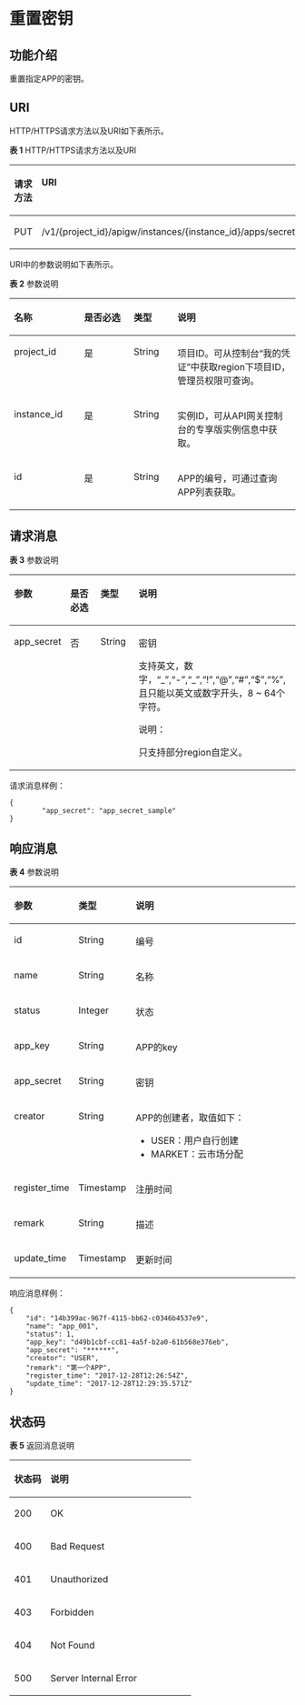 # 重置密钥<a name="ZH-CN_TOPIC_0000001081837341"></a>

## 功能介绍<a name="zh-cn_topic_0225568835_section47629430"></a>

重置指定APP的密钥。

## URI<a name="zh-cn_topic_0225568835_section26011693"></a>

HTTP/HTTPS请求方法以及URI如下表所示。

**表 1**  HTTP/HTTPS请求方法以及URI

<a name="zh-cn_topic_0225568835_table60402647"></a>
<table><thead align="left"><tr id="zh-cn_topic_0225568835_row59047728"><th class="cellrowborder" valign="top" width="20%" id="mcps1.2.3.1.1"><p id="zh-cn_topic_0225568835_p18136646"><a name="zh-cn_topic_0225568835_p18136646"></a><a name="zh-cn_topic_0225568835_p18136646"></a>请求方法</p>
</th>
<th class="cellrowborder" valign="top" width="80%" id="mcps1.2.3.1.2"><p id="zh-cn_topic_0225568835_p59782258"><a name="zh-cn_topic_0225568835_p59782258"></a><a name="zh-cn_topic_0225568835_p59782258"></a>URI</p>
</th>
</tr>
</thead>
<tbody><tr id="zh-cn_topic_0225568835_row10524697"><td class="cellrowborder" valign="top" width="20%" headers="mcps1.2.3.1.1 "><p id="zh-cn_topic_0225568835_p47194149"><a name="zh-cn_topic_0225568835_p47194149"></a><a name="zh-cn_topic_0225568835_p47194149"></a>PUT</p>
</td>
<td class="cellrowborder" valign="top" width="80%" headers="mcps1.2.3.1.2 "><p id="zh-cn_topic_0225568835_p64629758"><a name="zh-cn_topic_0225568835_p64629758"></a><a name="zh-cn_topic_0225568835_p64629758"></a>/v1/{project_id}/apigw/instances/{instance_id}/apps/secret/{id}</p>
</td>
</tr>
</tbody>
</table>

URI中的参数说明如下表所示。

**表 2**  参数说明

<a name="zh-cn_topic_0225568835_table519051"></a>
<table><thead align="left"><tr id="zh-cn_topic_0225568835_row48098925"><th class="cellrowborder" valign="top" width="24.48755124487551%" id="mcps1.2.5.1.1"><p id="zh-cn_topic_0225568835_p3698841"><a name="zh-cn_topic_0225568835_p3698841"></a><a name="zh-cn_topic_0225568835_p3698841"></a>名称</p>
</th>
<th class="cellrowborder" valign="top" width="17.348265173482652%" id="mcps1.2.5.1.2"><p id="zh-cn_topic_0225568835_p31170665"><a name="zh-cn_topic_0225568835_p31170665"></a><a name="zh-cn_topic_0225568835_p31170665"></a>是否必选</p>
</th>
<th class="cellrowborder" valign="top" width="15.308469153084694%" id="mcps1.2.5.1.3"><p id="zh-cn_topic_0225568835_p41795909"><a name="zh-cn_topic_0225568835_p41795909"></a><a name="zh-cn_topic_0225568835_p41795909"></a>类型</p>
</th>
<th class="cellrowborder" valign="top" width="42.85571442855714%" id="mcps1.2.5.1.4"><p id="zh-cn_topic_0225568835_p30025494"><a name="zh-cn_topic_0225568835_p30025494"></a><a name="zh-cn_topic_0225568835_p30025494"></a>说明</p>
</th>
</tr>
</thead>
<tbody><tr id="zh-cn_topic_0225568835_row98218424384"><td class="cellrowborder" valign="top" width="24.48755124487551%" headers="mcps1.2.5.1.1 "><p id="zh-cn_topic_0225568835_p55878963"><a name="zh-cn_topic_0225568835_p55878963"></a><a name="zh-cn_topic_0225568835_p55878963"></a>project_id</p>
</td>
<td class="cellrowborder" valign="top" width="17.348265173482652%" headers="mcps1.2.5.1.2 "><p id="zh-cn_topic_0225568835_p29902160"><a name="zh-cn_topic_0225568835_p29902160"></a><a name="zh-cn_topic_0225568835_p29902160"></a>是</p>
</td>
<td class="cellrowborder" valign="top" width="15.308469153084694%" headers="mcps1.2.5.1.3 "><p id="zh-cn_topic_0225568835_p6155914"><a name="zh-cn_topic_0225568835_p6155914"></a><a name="zh-cn_topic_0225568835_p6155914"></a>String</p>
</td>
<td class="cellrowborder" valign="top" width="42.85571442855714%" headers="mcps1.2.5.1.4 "><p id="zh-cn_topic_0225568835_p28867016"><a name="zh-cn_topic_0225568835_p28867016"></a><a name="zh-cn_topic_0225568835_p28867016"></a>项目ID。可从控制台“我的凭证”中获取region下项目ID，管理员权限可查询。</p>
</td>
</tr>
<tr id="zh-cn_topic_0225568835_row13486842153816"><td class="cellrowborder" valign="top" width="24.48755124487551%" headers="mcps1.2.5.1.1 "><p id="zh-cn_topic_0225568835_p1780913159538"><a name="zh-cn_topic_0225568835_p1780913159538"></a><a name="zh-cn_topic_0225568835_p1780913159538"></a>instance_id</p>
</td>
<td class="cellrowborder" valign="top" width="17.348265173482652%" headers="mcps1.2.5.1.2 "><p id="zh-cn_topic_0225568835_p9809215115310"><a name="zh-cn_topic_0225568835_p9809215115310"></a><a name="zh-cn_topic_0225568835_p9809215115310"></a>是</p>
</td>
<td class="cellrowborder" valign="top" width="15.308469153084694%" headers="mcps1.2.5.1.3 "><p id="zh-cn_topic_0225568835_p1280914152538"><a name="zh-cn_topic_0225568835_p1280914152538"></a><a name="zh-cn_topic_0225568835_p1280914152538"></a>String</p>
</td>
<td class="cellrowborder" valign="top" width="42.85571442855714%" headers="mcps1.2.5.1.4 "><p id="zh-cn_topic_0225568835_p1880914157537"><a name="zh-cn_topic_0225568835_p1880914157537"></a><a name="zh-cn_topic_0225568835_p1880914157537"></a>实例ID，可从API网关控制台的专享版实例信息中获取。</p>
</td>
</tr>
<tr id="zh-cn_topic_0225568835_row16145988"><td class="cellrowborder" valign="top" width="24.48755124487551%" headers="mcps1.2.5.1.1 "><p id="zh-cn_topic_0225568835_p32756662"><a name="zh-cn_topic_0225568835_p32756662"></a><a name="zh-cn_topic_0225568835_p32756662"></a>id</p>
</td>
<td class="cellrowborder" valign="top" width="17.348265173482652%" headers="mcps1.2.5.1.2 "><p id="zh-cn_topic_0225568835_p36043989"><a name="zh-cn_topic_0225568835_p36043989"></a><a name="zh-cn_topic_0225568835_p36043989"></a>是</p>
</td>
<td class="cellrowborder" valign="top" width="15.308469153084694%" headers="mcps1.2.5.1.3 "><p id="zh-cn_topic_0225568835_p33881992"><a name="zh-cn_topic_0225568835_p33881992"></a><a name="zh-cn_topic_0225568835_p33881992"></a>String</p>
</td>
<td class="cellrowborder" valign="top" width="42.85571442855714%" headers="mcps1.2.5.1.4 "><p id="zh-cn_topic_0225568835_p60086840"><a name="zh-cn_topic_0225568835_p60086840"></a><a name="zh-cn_topic_0225568835_p60086840"></a>APP的编号，可通过查询APP列表获取。</p>
</td>
</tr>
</tbody>
</table>

## 请求消息<a name="zh-cn_topic_0225568835_section32778653"></a>

**表 3**  参数说明

<a name="zh-cn_topic_0225568835_table52858460"></a>
<table><thead align="left"><tr id="zh-cn_topic_0225568835_row52119005"><th class="cellrowborder" valign="top" width="15.15%" id="mcps1.2.5.1.1"><p id="zh-cn_topic_0225568835_p60889838"><a name="zh-cn_topic_0225568835_p60889838"></a><a name="zh-cn_topic_0225568835_p60889838"></a>参数</p>
</th>
<th class="cellrowborder" valign="top" width="13.13%" id="mcps1.2.5.1.2"><p id="zh-cn_topic_0225568835_p33129840"><a name="zh-cn_topic_0225568835_p33129840"></a><a name="zh-cn_topic_0225568835_p33129840"></a>是否必选</p>
</th>
<th class="cellrowborder" valign="top" width="14.14%" id="mcps1.2.5.1.3"><p id="zh-cn_topic_0225568835_p66271370"><a name="zh-cn_topic_0225568835_p66271370"></a><a name="zh-cn_topic_0225568835_p66271370"></a>类型</p>
</th>
<th class="cellrowborder" valign="top" width="57.58%" id="mcps1.2.5.1.4"><p id="zh-cn_topic_0225568835_p66380773"><a name="zh-cn_topic_0225568835_p66380773"></a><a name="zh-cn_topic_0225568835_p66380773"></a>说明</p>
</th>
</tr>
</thead>
<tbody><tr id="zh-cn_topic_0225568835_row13951012524"><td class="cellrowborder" valign="top" width="15.15%" headers="mcps1.2.5.1.1 "><p id="zh-cn_topic_0225568835_p571817817386"><a name="zh-cn_topic_0225568835_p571817817386"></a><a name="zh-cn_topic_0225568835_p571817817386"></a>app_secret</p>
</td>
<td class="cellrowborder" valign="top" width="13.13%" headers="mcps1.2.5.1.2 "><p id="zh-cn_topic_0225568835_p07197813819"><a name="zh-cn_topic_0225568835_p07197813819"></a><a name="zh-cn_topic_0225568835_p07197813819"></a>否</p>
</td>
<td class="cellrowborder" valign="top" width="14.14%" headers="mcps1.2.5.1.3 "><p id="zh-cn_topic_0225568835_p1871928203812"><a name="zh-cn_topic_0225568835_p1871928203812"></a><a name="zh-cn_topic_0225568835_p1871928203812"></a>String</p>
</td>
<td class="cellrowborder" valign="top" width="57.58%" headers="mcps1.2.5.1.4 "><p id="zh-cn_topic_0225568835_p177191863810"><a name="zh-cn_topic_0225568835_p177191863810"></a><a name="zh-cn_topic_0225568835_p177191863810"></a>密钥</p>
<p id="zh-cn_topic_0225568835_p69053295477"><a name="zh-cn_topic_0225568835_p69053295477"></a><a name="zh-cn_topic_0225568835_p69053295477"></a>支持英文，数字，“_”,“-”,“_”,“!”,“@”,“#”,“$”,“%”,且只能以英文或数字开头，8 ~ 64个字符。</p>
<p id="zh-cn_topic_0225568835_p790520296470"><a name="zh-cn_topic_0225568835_p790520296470"></a><a name="zh-cn_topic_0225568835_p790520296470"></a></p>
<div class="note" id="zh-cn_topic_0225568835_note8622433183712"><a name="zh-cn_topic_0225568835_note8622433183712"></a><a name="zh-cn_topic_0225568835_note8622433183712"></a><span class="notetitle"> 说明： </span><div class="notebody"><p id="zh-cn_topic_0225568835_p26225334373"><a name="zh-cn_topic_0225568835_p26225334373"></a><a name="zh-cn_topic_0225568835_p26225334373"></a>只支持部分region自定义。</p>
</div></div>
</td>
</tr>
</tbody>
</table>

请求消息样例：

```
{
        "app_secret": "app_secret_sample"
}
```

## 响应消息<a name="zh-cn_topic_0225568835_section37825199"></a>

**表 4**  参数说明

<a name="zh-cn_topic_0225568835_table32464282"></a>
<table><thead align="left"><tr id="zh-cn_topic_0225568835_row38958777"><th class="cellrowborder" valign="top" width="20%" id="mcps1.2.4.1.1"><p id="zh-cn_topic_0225568835_p1544355"><a name="zh-cn_topic_0225568835_p1544355"></a><a name="zh-cn_topic_0225568835_p1544355"></a>参数</p>
</th>
<th class="cellrowborder" valign="top" width="20%" id="mcps1.2.4.1.2"><p id="zh-cn_topic_0225568835_p57983950"><a name="zh-cn_topic_0225568835_p57983950"></a><a name="zh-cn_topic_0225568835_p57983950"></a>类型</p>
</th>
<th class="cellrowborder" valign="top" width="60%" id="mcps1.2.4.1.3"><p id="zh-cn_topic_0225568835_p66188386"><a name="zh-cn_topic_0225568835_p66188386"></a><a name="zh-cn_topic_0225568835_p66188386"></a>说明</p>
</th>
</tr>
</thead>
<tbody><tr id="zh-cn_topic_0225568835_row59659013"><td class="cellrowborder" valign="top" width="20%" headers="mcps1.2.4.1.1 "><p id="zh-cn_topic_0225568835_p541922"><a name="zh-cn_topic_0225568835_p541922"></a><a name="zh-cn_topic_0225568835_p541922"></a>id</p>
</td>
<td class="cellrowborder" valign="top" width="20%" headers="mcps1.2.4.1.2 "><p id="zh-cn_topic_0225568835_p43895711"><a name="zh-cn_topic_0225568835_p43895711"></a><a name="zh-cn_topic_0225568835_p43895711"></a>String</p>
</td>
<td class="cellrowborder" valign="top" width="60%" headers="mcps1.2.4.1.3 "><p id="zh-cn_topic_0225568835_p65891684"><a name="zh-cn_topic_0225568835_p65891684"></a><a name="zh-cn_topic_0225568835_p65891684"></a>编号</p>
</td>
</tr>
<tr id="zh-cn_topic_0225568835_row56154250"><td class="cellrowborder" valign="top" width="20%" headers="mcps1.2.4.1.1 "><p id="zh-cn_topic_0225568835_p52200367"><a name="zh-cn_topic_0225568835_p52200367"></a><a name="zh-cn_topic_0225568835_p52200367"></a>name</p>
</td>
<td class="cellrowborder" valign="top" width="20%" headers="mcps1.2.4.1.2 "><p id="zh-cn_topic_0225568835_p371312"><a name="zh-cn_topic_0225568835_p371312"></a><a name="zh-cn_topic_0225568835_p371312"></a>String</p>
</td>
<td class="cellrowborder" valign="top" width="60%" headers="mcps1.2.4.1.3 "><p id="zh-cn_topic_0225568835_p30076343"><a name="zh-cn_topic_0225568835_p30076343"></a><a name="zh-cn_topic_0225568835_p30076343"></a>名称</p>
</td>
</tr>
<tr id="zh-cn_topic_0225568835_row2251631"><td class="cellrowborder" valign="top" width="20%" headers="mcps1.2.4.1.1 "><p id="zh-cn_topic_0225568835_p48164407"><a name="zh-cn_topic_0225568835_p48164407"></a><a name="zh-cn_topic_0225568835_p48164407"></a>status</p>
</td>
<td class="cellrowborder" valign="top" width="20%" headers="mcps1.2.4.1.2 "><p id="zh-cn_topic_0225568835_p9002871"><a name="zh-cn_topic_0225568835_p9002871"></a><a name="zh-cn_topic_0225568835_p9002871"></a>Integer</p>
</td>
<td class="cellrowborder" valign="top" width="60%" headers="mcps1.2.4.1.3 "><p id="zh-cn_topic_0225568835_p58143960"><a name="zh-cn_topic_0225568835_p58143960"></a><a name="zh-cn_topic_0225568835_p58143960"></a>状态</p>
</td>
</tr>
<tr id="zh-cn_topic_0225568835_row53533596"><td class="cellrowborder" valign="top" width="20%" headers="mcps1.2.4.1.1 "><p id="zh-cn_topic_0225568835_p41254033"><a name="zh-cn_topic_0225568835_p41254033"></a><a name="zh-cn_topic_0225568835_p41254033"></a>app_key</p>
</td>
<td class="cellrowborder" valign="top" width="20%" headers="mcps1.2.4.1.2 "><p id="zh-cn_topic_0225568835_p53242362"><a name="zh-cn_topic_0225568835_p53242362"></a><a name="zh-cn_topic_0225568835_p53242362"></a>String</p>
</td>
<td class="cellrowborder" valign="top" width="60%" headers="mcps1.2.4.1.3 "><p id="zh-cn_topic_0225568835_p17664064"><a name="zh-cn_topic_0225568835_p17664064"></a><a name="zh-cn_topic_0225568835_p17664064"></a>APP的key</p>
</td>
</tr>
<tr id="zh-cn_topic_0225568835_row24758849"><td class="cellrowborder" valign="top" width="20%" headers="mcps1.2.4.1.1 "><p id="zh-cn_topic_0225568835_p59309724"><a name="zh-cn_topic_0225568835_p59309724"></a><a name="zh-cn_topic_0225568835_p59309724"></a>app_secret</p>
</td>
<td class="cellrowborder" valign="top" width="20%" headers="mcps1.2.4.1.2 "><p id="zh-cn_topic_0225568835_p39358344"><a name="zh-cn_topic_0225568835_p39358344"></a><a name="zh-cn_topic_0225568835_p39358344"></a>String</p>
</td>
<td class="cellrowborder" valign="top" width="60%" headers="mcps1.2.4.1.3 "><p id="zh-cn_topic_0225568835_p33909292"><a name="zh-cn_topic_0225568835_p33909292"></a><a name="zh-cn_topic_0225568835_p33909292"></a>密钥</p>
</td>
</tr>
<tr id="zh-cn_topic_0225568835_row18772019108"><td class="cellrowborder" valign="top" width="20%" headers="mcps1.2.4.1.1 "><p id="zh-cn_topic_0225568835_p148381123152516"><a name="zh-cn_topic_0225568835_p148381123152516"></a><a name="zh-cn_topic_0225568835_p148381123152516"></a>creator</p>
</td>
<td class="cellrowborder" valign="top" width="20%" headers="mcps1.2.4.1.2 "><p id="zh-cn_topic_0225568835_p10838223112516"><a name="zh-cn_topic_0225568835_p10838223112516"></a><a name="zh-cn_topic_0225568835_p10838223112516"></a>String</p>
</td>
<td class="cellrowborder" valign="top" width="60%" headers="mcps1.2.4.1.3 "><p id="zh-cn_topic_0225568835_p128381023202515"><a name="zh-cn_topic_0225568835_p128381023202515"></a><a name="zh-cn_topic_0225568835_p128381023202515"></a>APP的创建者，取值如下：</p>
<a name="zh-cn_topic_0225568835_ul1126756132511"></a><a name="zh-cn_topic_0225568835_ul1126756132511"></a><ul id="zh-cn_topic_0225568835_ul1126756132511"><li>USER：用户自行创建</li><li>MARKET：云市场分配</li></ul>
</td>
</tr>
<tr id="zh-cn_topic_0225568835_row36748179"><td class="cellrowborder" valign="top" width="20%" headers="mcps1.2.4.1.1 "><p id="zh-cn_topic_0225568835_p23812543"><a name="zh-cn_topic_0225568835_p23812543"></a><a name="zh-cn_topic_0225568835_p23812543"></a>register_time</p>
</td>
<td class="cellrowborder" valign="top" width="20%" headers="mcps1.2.4.1.2 "><p id="zh-cn_topic_0225568835_p49767864"><a name="zh-cn_topic_0225568835_p49767864"></a><a name="zh-cn_topic_0225568835_p49767864"></a>Timestamp</p>
</td>
<td class="cellrowborder" valign="top" width="60%" headers="mcps1.2.4.1.3 "><p id="zh-cn_topic_0225568835_p4665189"><a name="zh-cn_topic_0225568835_p4665189"></a><a name="zh-cn_topic_0225568835_p4665189"></a>注册时间</p>
</td>
</tr>
<tr id="zh-cn_topic_0225568835_row41986707"><td class="cellrowborder" valign="top" width="20%" headers="mcps1.2.4.1.1 "><p id="zh-cn_topic_0225568835_p45480106"><a name="zh-cn_topic_0225568835_p45480106"></a><a name="zh-cn_topic_0225568835_p45480106"></a>remark</p>
</td>
<td class="cellrowborder" valign="top" width="20%" headers="mcps1.2.4.1.2 "><p id="zh-cn_topic_0225568835_p60009961"><a name="zh-cn_topic_0225568835_p60009961"></a><a name="zh-cn_topic_0225568835_p60009961"></a>String</p>
</td>
<td class="cellrowborder" valign="top" width="60%" headers="mcps1.2.4.1.3 "><p id="zh-cn_topic_0225568835_p28968697"><a name="zh-cn_topic_0225568835_p28968697"></a><a name="zh-cn_topic_0225568835_p28968697"></a>描述</p>
</td>
</tr>
<tr id="zh-cn_topic_0225568835_row59391687"><td class="cellrowborder" valign="top" width="20%" headers="mcps1.2.4.1.1 "><p id="zh-cn_topic_0225568835_p45997331"><a name="zh-cn_topic_0225568835_p45997331"></a><a name="zh-cn_topic_0225568835_p45997331"></a>update_time</p>
</td>
<td class="cellrowborder" valign="top" width="20%" headers="mcps1.2.4.1.2 "><p id="zh-cn_topic_0225568835_p34796291"><a name="zh-cn_topic_0225568835_p34796291"></a><a name="zh-cn_topic_0225568835_p34796291"></a>Timestamp</p>
</td>
<td class="cellrowborder" valign="top" width="60%" headers="mcps1.2.4.1.3 "><p id="zh-cn_topic_0225568835_p67036159"><a name="zh-cn_topic_0225568835_p67036159"></a><a name="zh-cn_topic_0225568835_p67036159"></a>更新时间</p>
</td>
</tr>
</tbody>
</table>

响应消息样例：

```
{
	"id": "14b399ac-967f-4115-bb62-c0346b4537e9",
	"name": "app_001",
	"status": 1,
	"app_key": "d49b1cbf-cc81-4a5f-b2a0-61b568e376eb",
	"app_secret": "******",
	"creator": "USER",
	"remark": "第一个APP",
	"register_time": "2017-12-28T12:26:54Z",
	"update_time": "2017-12-28T12:29:35.571Z"
}
```

## 状态码<a name="zh-cn_topic_0225568835_section26572421"></a>

**表 5**  返回消息说明

<a name="zh-cn_topic_0225568835_table32291757"></a>
<table><thead align="left"><tr id="zh-cn_topic_0225568835_row31810066"><th class="cellrowborder" valign="top" width="20%" id="mcps1.2.3.1.1"><p id="zh-cn_topic_0225568835_p26478586"><a name="zh-cn_topic_0225568835_p26478586"></a><a name="zh-cn_topic_0225568835_p26478586"></a>状态码</p>
</th>
<th class="cellrowborder" valign="top" width="80%" id="mcps1.2.3.1.2"><p id="zh-cn_topic_0225568835_p64390706"><a name="zh-cn_topic_0225568835_p64390706"></a><a name="zh-cn_topic_0225568835_p64390706"></a>说明</p>
</th>
</tr>
</thead>
<tbody><tr id="zh-cn_topic_0225568835_row48264674"><td class="cellrowborder" valign="top" width="20%" headers="mcps1.2.3.1.1 "><p id="zh-cn_topic_0225568835_p17124531"><a name="zh-cn_topic_0225568835_p17124531"></a><a name="zh-cn_topic_0225568835_p17124531"></a>200</p>
</td>
<td class="cellrowborder" valign="top" width="80%" headers="mcps1.2.3.1.2 "><p id="zh-cn_topic_0225568835_p44909772"><a name="zh-cn_topic_0225568835_p44909772"></a><a name="zh-cn_topic_0225568835_p44909772"></a>OK</p>
</td>
</tr>
<tr id="zh-cn_topic_0225568835_row1534772"><td class="cellrowborder" valign="top" width="20%" headers="mcps1.2.3.1.1 "><p id="zh-cn_topic_0225568835_p57207693"><a name="zh-cn_topic_0225568835_p57207693"></a><a name="zh-cn_topic_0225568835_p57207693"></a>400</p>
</td>
<td class="cellrowborder" valign="top" width="80%" headers="mcps1.2.3.1.2 "><p id="zh-cn_topic_0225568835_p3311555"><a name="zh-cn_topic_0225568835_p3311555"></a><a name="zh-cn_topic_0225568835_p3311555"></a>Bad Request</p>
</td>
</tr>
<tr id="zh-cn_topic_0225568835_row29803996"><td class="cellrowborder" valign="top" width="20%" headers="mcps1.2.3.1.1 "><p id="zh-cn_topic_0225568835_p65313447"><a name="zh-cn_topic_0225568835_p65313447"></a><a name="zh-cn_topic_0225568835_p65313447"></a>401</p>
</td>
<td class="cellrowborder" valign="top" width="80%" headers="mcps1.2.3.1.2 "><p id="zh-cn_topic_0225568835_p55897859"><a name="zh-cn_topic_0225568835_p55897859"></a><a name="zh-cn_topic_0225568835_p55897859"></a>Unauthorized</p>
</td>
</tr>
<tr id="zh-cn_topic_0225568835_row33318687"><td class="cellrowborder" valign="top" width="20%" headers="mcps1.2.3.1.1 "><p id="zh-cn_topic_0225568835_p14459094"><a name="zh-cn_topic_0225568835_p14459094"></a><a name="zh-cn_topic_0225568835_p14459094"></a>403</p>
</td>
<td class="cellrowborder" valign="top" width="80%" headers="mcps1.2.3.1.2 "><p id="zh-cn_topic_0225568835_p30335986"><a name="zh-cn_topic_0225568835_p30335986"></a><a name="zh-cn_topic_0225568835_p30335986"></a>Forbidden</p>
</td>
</tr>
<tr id="zh-cn_topic_0225568835_row4588426"><td class="cellrowborder" valign="top" width="20%" headers="mcps1.2.3.1.1 "><p id="zh-cn_topic_0225568835_p36118200"><a name="zh-cn_topic_0225568835_p36118200"></a><a name="zh-cn_topic_0225568835_p36118200"></a>404</p>
</td>
<td class="cellrowborder" valign="top" width="80%" headers="mcps1.2.3.1.2 "><p id="zh-cn_topic_0225568835_p39893054"><a name="zh-cn_topic_0225568835_p39893054"></a><a name="zh-cn_topic_0225568835_p39893054"></a>Not Found</p>
</td>
</tr>
<tr id="zh-cn_topic_0225568835_row23493170"><td class="cellrowborder" valign="top" width="20%" headers="mcps1.2.3.1.1 "><p id="zh-cn_topic_0225568835_p23898608"><a name="zh-cn_topic_0225568835_p23898608"></a><a name="zh-cn_topic_0225568835_p23898608"></a>500</p>
</td>
<td class="cellrowborder" valign="top" width="80%" headers="mcps1.2.3.1.2 "><p id="zh-cn_topic_0225568835_p14947689"><a name="zh-cn_topic_0225568835_p14947689"></a><a name="zh-cn_topic_0225568835_p14947689"></a>Server Internal Error</p>
</td>
</tr>
</tbody>
</table>

